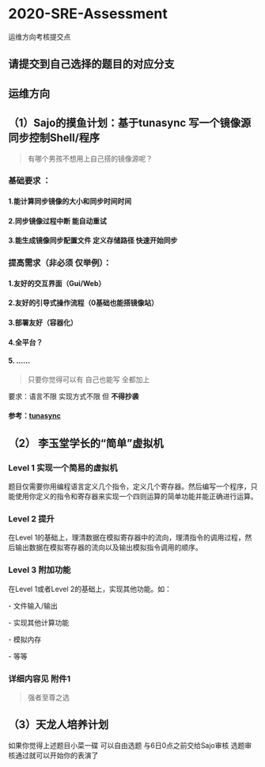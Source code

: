 # 2020-SRE-Assessment
运维方向考核提交点
## 请提交到自己选择的题目的对应分支
## 运维方向

## （1）Sajo的摸鱼计划：基于tunasync 写一个镜像源同步控制Shell/程序

> 有哪个男孩不想用上自己搭的镜像源呢？

### 基础要求 ：

#### 1.能计算同步镜像的大小和同步时间时间

#### 2.同步镜像过程中断 能自动重试

#### 3.能生成镜像同步配置文件 定义存储路径 快速开始同步 

### 提高需求（非必须 仅举例）：

#### 1.友好的交互界面（Gui/Web）

#### 2.友好的引导式操作流程（0基础也能搭镜像站）

#### 3.部署友好（容器化）

#### 4.全平台？

#### 5. ……

> 只要你觉得可以有 自己也能写 全都加上

要求：语言不限 实现方式不限 但 **不得抄袭** 

#### 参考：[tunasync](https://github.com/tuna/tunasync)

## （2） 李玉堂学长的“简单”虚拟机

### Level 1 实现一个简易的虚拟机

题目仅需要你用编程语言定义几个指令，定义几个寄存器。然后编写一个程序，只能使用你定义的指令和寄存器来实现一个四则运算的简单功能并能正确进行运算。

### Level 2 提升

在Level 1的基础上，理清数据在模拟寄存器中的流向，理清指令的调用过程，然后输出数据在模拟寄存器的流向以及输出模拟指令调用的顺序。

### Level 3 附加功能

在Level 1或者Level 2的基础上，实现其他功能。如：

\- 文件输入/输出

\- 实现其他计算功能

\- 模拟内存

\- 等等

### 详细内容见 附件1

> 强者至尊之选

## （3）天龙人培养计划

如果你觉得上述题目小菜一碟 可以自由选题 与6日0点之前交给Sajo审核 选题审核通过就可以开始你的表演了

